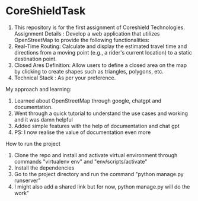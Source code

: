 # CoreShieldTask
1. This repository is for the first assignment of Coreshield Technologies. 
Assignment Details :
Develop a web application that utilizes OpenStreetMap to provide the following
functionalities:
1. Real-Time Routing: Calculate and display the estimated travel time and directions from
a moving point (e.g., a rider's current location) to a static destination point.
2. Closed Ares Definition: Allow users to define a closed area on the map by clicking to
create shapes such as triangles, polygons, etc.
3. Technical Stack : As per your preference.


My approach and learning:
1. Learned about OpenStreetMap through google, chatgpt and documentation. 
2. Went through a quick tutorial to understand the use cases and working and it was damn helpful
3. Added simple features with the help of documentation and chat gpt
4. PS: I now realise the value of documentation even more 

How to run the project
1. Clone the repo and install and activate virtual environment through commands "virtualenv env" and "env/scripts/activate"
2. Install the dependencies 
3. Go to the project directory and run the command "python manage.py runserver"
4. I might also add a shared link but for now, python manage.py will do the work"